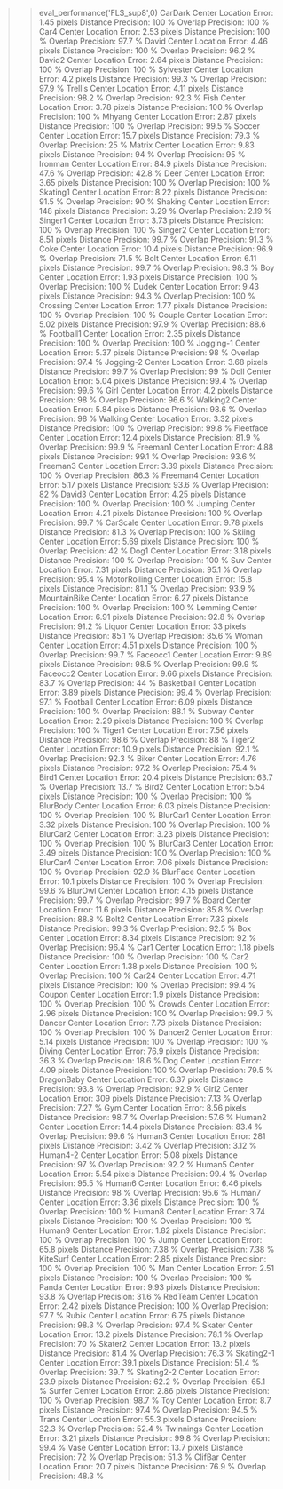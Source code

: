 >> eval_performance('FLS_sup8',0)
CarDark
Center Location Error: 1.45 pixels
Distance Precision: 100 %
Overlap Precision: 100 %
Car4
Center Location Error: 2.53 pixels
Distance Precision: 100 %
Overlap Precision: 97.7 %
David
Center Location Error: 4.46 pixels
Distance Precision: 100 %
Overlap Precision: 96.2 %
David2
Center Location Error: 2.64 pixels
Distance Precision: 100 %
Overlap Precision: 100 %
Sylvester
Center Location Error: 4.2 pixels
Distance Precision: 99.3 %
Overlap Precision: 97.9 %
Trellis
Center Location Error: 4.11 pixels
Distance Precision: 98.2 %
Overlap Precision: 92.3 %
Fish
Center Location Error: 3.78 pixels
Distance Precision: 100 %
Overlap Precision: 100 %
Mhyang
Center Location Error: 2.87 pixels
Distance Precision: 100 %
Overlap Precision: 99.5 %
Soccer
Center Location Error: 15.7 pixels
Distance Precision: 79.3 %
Overlap Precision: 25 %
Matrix
Center Location Error: 9.83 pixels
Distance Precision: 94 %
Overlap Precision: 95 %
Ironman
Center Location Error: 84.9 pixels
Distance Precision: 47.6 %
Overlap Precision: 42.8 %
Deer
Center Location Error: 3.65 pixels
Distance Precision: 100 %
Overlap Precision: 100 %
Skating1
Center Location Error: 8.22 pixels
Distance Precision: 91.5 %
Overlap Precision: 90 %
Shaking
Center Location Error: 148 pixels
Distance Precision: 3.29 %
Overlap Precision: 2.19 %
Singer1
Center Location Error: 3.73 pixels
Distance Precision: 100 %
Overlap Precision: 100 %
Singer2
Center Location Error: 8.51 pixels
Distance Precision: 99.7 %
Overlap Precision: 91.3 %
Coke
Center Location Error: 10.4 pixels
Distance Precision: 96.9 %
Overlap Precision: 71.5 %
Bolt
Center Location Error: 6.11 pixels
Distance Precision: 99.7 %
Overlap Precision: 98.3 %
Boy
Center Location Error: 1.93 pixels
Distance Precision: 100 %
Overlap Precision: 100 %
Dudek
Center Location Error: 9.43 pixels
Distance Precision: 94.3 %
Overlap Precision: 100 %
Crossing
Center Location Error: 1.77 pixels
Distance Precision: 100 %
Overlap Precision: 100 %
Couple
Center Location Error: 5.02 pixels
Distance Precision: 97.9 %
Overlap Precision: 88.6 %
Football1
Center Location Error: 2.35 pixels
Distance Precision: 100 %
Overlap Precision: 100 %
Jogging-1
Center Location Error: 5.37 pixels
Distance Precision: 98 %
Overlap Precision: 97.4 %
Jogging-2
Center Location Error: 3.68 pixels
Distance Precision: 99.7 %
Overlap Precision: 99 %
Doll
Center Location Error: 5.04 pixels
Distance Precision: 99.4 %
Overlap Precision: 99.6 %
Girl
Center Location Error: 4.2 pixels
Distance Precision: 98 %
Overlap Precision: 96.6 %
Walking2
Center Location Error: 5.84 pixels
Distance Precision: 98.6 %
Overlap Precision: 98 %
Walking
Center Location Error: 3.32 pixels
Distance Precision: 100 %
Overlap Precision: 99.8 %
Fleetface
Center Location Error: 12.4 pixels
Distance Precision: 81.9 %
Overlap Precision: 99.9 %
Freeman1
Center Location Error: 4.88 pixels
Distance Precision: 99.1 %
Overlap Precision: 93.6 %
Freeman3
Center Location Error: 3.39 pixels
Distance Precision: 100 %
Overlap Precision: 86.3 %
Freeman4
Center Location Error: 5.17 pixels
Distance Precision: 93.6 %
Overlap Precision: 82 %
David3
Center Location Error: 4.25 pixels
Distance Precision: 100 %
Overlap Precision: 100 %
Jumping
Center Location Error: 4.21 pixels
Distance Precision: 100 %
Overlap Precision: 99.7 %
CarScale
Center Location Error: 9.78 pixels
Distance Precision: 81.3 %
Overlap Precision: 100 %
Skiing
Center Location Error: 5.69 pixels
Distance Precision: 100 %
Overlap Precision: 42 %
Dog1
Center Location Error: 3.18 pixels
Distance Precision: 100 %
Overlap Precision: 100 %
Suv
Center Location Error: 7.31 pixels
Distance Precision: 95.1 %
Overlap Precision: 95.4 %
MotorRolling
Center Location Error: 15.8 pixels
Distance Precision: 81.1 %
Overlap Precision: 93.9 %
MountainBike
Center Location Error: 6.27 pixels
Distance Precision: 100 %
Overlap Precision: 100 %
Lemming
Center Location Error: 6.91 pixels
Distance Precision: 92.8 %
Overlap Precision: 91.2 %
Liquor
Center Location Error: 33 pixels
Distance Precision: 85.1 %
Overlap Precision: 85.6 %
Woman
Center Location Error: 4.51 pixels
Distance Precision: 100 %
Overlap Precision: 99.7 %
Faceocc1
Center Location Error: 9.89 pixels
Distance Precision: 98.5 %
Overlap Precision: 99.9 %
Faceocc2
Center Location Error: 9.66 pixels
Distance Precision: 83.7 %
Overlap Precision: 44 %
Basketball
Center Location Error: 3.89 pixels
Distance Precision: 99.4 %
Overlap Precision: 97.1 %
Football
Center Location Error: 6.09 pixels
Distance Precision: 100 %
Overlap Precision: 88.1 %
Subway
Center Location Error: 2.29 pixels
Distance Precision: 100 %
Overlap Precision: 100 %
Tiger1
Center Location Error: 7.56 pixels
Distance Precision: 98.6 %
Overlap Precision: 88 %
Tiger2
Center Location Error: 10.9 pixels
Distance Precision: 92.1 %
Overlap Precision: 92.3 %
Biker
Center Location Error: 4.76 pixels
Distance Precision: 97.2 %
Overlap Precision: 75.4 %
Bird1
Center Location Error: 20.4 pixels
Distance Precision: 63.7 %
Overlap Precision: 13.7 %
Bird2
Center Location Error: 5.54 pixels
Distance Precision: 100 %
Overlap Precision: 100 %
BlurBody
Center Location Error: 6.03 pixels
Distance Precision: 100 %
Overlap Precision: 100 %
BlurCar1
Center Location Error: 3.32 pixels
Distance Precision: 100 %
Overlap Precision: 100 %
BlurCar2
Center Location Error: 3.23 pixels
Distance Precision: 100 %
Overlap Precision: 100 %
BlurCar3
Center Location Error: 3.49 pixels
Distance Precision: 100 %
Overlap Precision: 100 %
BlurCar4
Center Location Error: 7.06 pixels
Distance Precision: 100 %
Overlap Precision: 92.9 %
BlurFace
Center Location Error: 10.1 pixels
Distance Precision: 100 %
Overlap Precision: 99.6 %
BlurOwl
Center Location Error: 4.15 pixels
Distance Precision: 99.7 %
Overlap Precision: 99.7 %
Board
Center Location Error: 11.6 pixels
Distance Precision: 85.8 %
Overlap Precision: 88.8 %
Bolt2
Center Location Error: 7.33 pixels
Distance Precision: 99.3 %
Overlap Precision: 92.5 %
Box
Center Location Error: 8.34 pixels
Distance Precision: 92 %
Overlap Precision: 96.4 %
Car1
Center Location Error: 1.18 pixels
Distance Precision: 100 %
Overlap Precision: 100 %
Car2
Center Location Error: 1.38 pixels
Distance Precision: 100 %
Overlap Precision: 100 %
Car24
Center Location Error: 4.71 pixels
Distance Precision: 100 %
Overlap Precision: 99.4 %
Coupon
Center Location Error: 1.9 pixels
Distance Precision: 100 %
Overlap Precision: 100 %
Crowds
Center Location Error: 2.96 pixels
Distance Precision: 100 %
Overlap Precision: 99.7 %
Dancer
Center Location Error: 7.73 pixels
Distance Precision: 100 %
Overlap Precision: 100 %
Dancer2
Center Location Error: 5.14 pixels
Distance Precision: 100 %
Overlap Precision: 100 %
Diving
Center Location Error: 76.9 pixels
Distance Precision: 36.3 %
Overlap Precision: 18.6 %
Dog
Center Location Error: 4.09 pixels
Distance Precision: 100 %
Overlap Precision: 79.5 %
DragonBaby
Center Location Error: 6.37 pixels
Distance Precision: 93.8 %
Overlap Precision: 92.9 %
Girl2
Center Location Error: 309 pixels
Distance Precision: 7.13 %
Overlap Precision: 7.27 %
Gym
Center Location Error: 8.56 pixels
Distance Precision: 98.7 %
Overlap Precision: 57.6 %
Human2
Center Location Error: 14.4 pixels
Distance Precision: 83.4 %
Overlap Precision: 99.6 %
Human3
Center Location Error: 281 pixels
Distance Precision: 3.42 %
Overlap Precision: 3.12 %
Human4-2
Center Location Error: 5.08 pixels
Distance Precision: 97 %
Overlap Precision: 92.2 %
Human5
Center Location Error: 5.54 pixels
Distance Precision: 99.4 %
Overlap Precision: 95.5 %
Human6
Center Location Error: 6.46 pixels
Distance Precision: 98 %
Overlap Precision: 95.6 %
Human7
Center Location Error: 3.36 pixels
Distance Precision: 100 %
Overlap Precision: 100 %
Human8
Center Location Error: 3.74 pixels
Distance Precision: 100 %
Overlap Precision: 100 %
Human9
Center Location Error: 1.82 pixels
Distance Precision: 100 %
Overlap Precision: 100 %
Jump
Center Location Error: 65.8 pixels
Distance Precision: 7.38 %
Overlap Precision: 7.38 %
KiteSurf
Center Location Error: 2.85 pixels
Distance Precision: 100 %
Overlap Precision: 100 %
Man
Center Location Error: 2.51 pixels
Distance Precision: 100 %
Overlap Precision: 100 %
Panda
Center Location Error: 9.93 pixels
Distance Precision: 93.8 %
Overlap Precision: 31.6 %
RedTeam
Center Location Error: 2.42 pixels
Distance Precision: 100 %
Overlap Precision: 97.7 %
Rubik
Center Location Error: 6.75 pixels
Distance Precision: 98.3 %
Overlap Precision: 97.4 %
Skater
Center Location Error: 13.2 pixels
Distance Precision: 78.1 %
Overlap Precision: 70 %
Skater2
Center Location Error: 13.2 pixels
Distance Precision: 81.4 %
Overlap Precision: 76.3 %
Skating2-1
Center Location Error: 39.1 pixels
Distance Precision: 51.4 %
Overlap Precision: 39.7 %
Skating2-2
Center Location Error: 23.9 pixels
Distance Precision: 62.2 %
Overlap Precision: 65.1 %
Surfer
Center Location Error: 2.86 pixels
Distance Precision: 100 %
Overlap Precision: 98.7 %
Toy
Center Location Error: 8.7 pixels
Distance Precision: 97.4 %
Overlap Precision: 94.5 %
Trans
Center Location Error: 55.3 pixels
Distance Precision: 32.3 %
Overlap Precision: 52.4 %
Twinnings
Center Location Error: 3.21 pixels
Distance Precision: 99.8 %
Overlap Precision: 99.4 %
Vase
Center Location Error: 13.7 pixels
Distance Precision: 72 %
Overlap Precision: 51.3 %
ClifBar
Center Location Error: 20.7 pixels
Distance Precision: 76.9 %
Overlap Precision: 48.3 %
>> 
